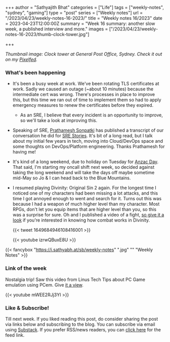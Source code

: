 +++
author = "Sathyajith Bhat"
categories = ["Life"]
tags = ["weekly-notes", "sydney", "gaming"]
type = "post"
series = ["Weekly notes"]
url = "/2023/04/23/weekly-notes-16-2023/"
title = "Weekly notes 16/2023"
date = 2023-04-23T12:00:00Z
summary = "Week 16 summary: another slow week, a published interview and more."
images = ["/2023/04/23/weekly-notes-16-2023/thumb-clock-tower.jpg"]

+++

_Thumbnail image: Clock tower at General Post Office, Sydney. Check it out on my [Pixelfed](https://pxl.mx/p/sathyabhat/554252499913048119)._

### What's been happening

* It's been a busy week at work. We've been rotating TLS certificates at work. Sadly we caused an outage (~about 10 minutes) because the intermediate cert was wrong. There's processes in place to improve this, but this time we ran out of time to implement them so had to apply emergency measures to renew the certificates before they expired. 
    * As an SRE, I believe that every incident is an opportunity to improve, so we'll take a look at improving this.
* Speaking of SRE, [Prathamesh Sonpatki](https://twitter.com/prathamesh2_) has published a transcript of our conversation he did for [SRE Stories](https://www.srestories.dev/p/sre-story-with-sathya-bhat). It's bit of a long read, but I talk about my initial few years in tech, moving into Cloud/DevOps space and some thoughts on DevOps/Platform engineering. Thanks Prathamesh for having me!
* It's kind of a long weekend, due to holiday on Tuesday for [Anzac Day](https://en.wikipedia.org/wiki/Anzac_Day). That said, I'm starting my oncall shift next week, so decided against taking the long weekend and will take the days off maybe sometime mid-May so Jo & I can head back to the Blue Mountains.
* I resumed playing Divinity: Original Sin 2 again. For the longest time I noticed one of my characters had been missing a lot attacks, and this time I got annoyed enough to went and search for it. Turns out this was because I had a weapon of much higher level than my character. Most RPGs, don't let you equip items that are higher level than you, so this was a surprise for sure. Oh and I published a video of a fight, [so give it a look](https://www.youtube.com/watch?v=izrwQBuxE8U) if you're interested in knowing how combat works in Divinity. 

    {{< tweet 1649684946108416001 >}}

    {{< youtube izrwQBuxE8U >}}


{{< fancybox "https://i.sathyabh.at/sb/weekly-notes" ".jpg" "" "Weekly Notes" >}}

### Link of the week

Nostalgia trip! Saw this video from Linus Tech Tips about PC Game emulation using PCem. Give [it a view](https://www.youtube.com/watch?v=mWEE2RJj3YI).

{{< youtube mWEE2RJj3YI >}}

### Like & Subscribe!

Till next week. If you liked reading this post, do consider sharing the post via links below and subscribing to the blog. You can subscribe via email using [Substack](https://sathyabhat.substack.com/). If you prefer RSS/news readers, you can [click here](https://sathyabh.at/index.xml) for the feed link.